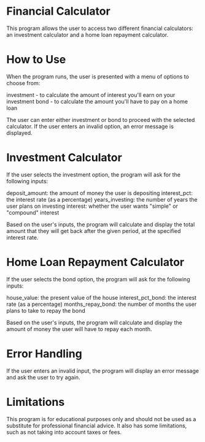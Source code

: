# Financial Calculator

This program allows the user to access two different financial calculators: an investment calculator and a home loan repayment calculator.

# How to Use

When the program runs, the user is presented with a menu of options to choose from:

investment - to calculate the amount of interest you'll earn on your investment
bond       - to calculate the amount you'll have to pay on a home loan

The user can enter either investment or bond to proceed with the selected calculator. If the user enters an invalid option, an error message is displayed.


# Investment Calculator

If the user selects the investment option, the program will ask for the following inputs:

deposit_amount: the amount of money the user is depositing
interest_pct: the interest rate (as a percentage)
years_investing: the number of years the user plans on investing
interest: whether the user wants "simple" or "compound" interest

Based on the user's inputs, the program will calculate and display the total amount that they will get back after the given period, at the specified interest rate.

# Home Loan Repayment Calculator

If the user selects the bond option, the program will ask for the following inputs:

house_value: the present value of the house
interest_pct_bond: the interest rate (as a percentage)
months_repay_bond: the number of months the user plans to take to repay the bond

Based on the user's inputs, the program will calculate and display the amount of money the user will have to repay each month.

# Error Handling
If the user enters an invalid input, the program will display an error message and ask the user to try again.

# Limitations

This program is for educational purposes only and should not be used as a substitute for professional financial advice. It also has some limitations, such as not taking into account taxes or fees.
